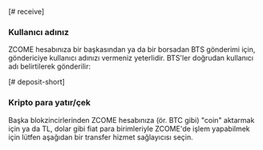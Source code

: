 [# receive]
### Kullanıcı adınız
ZCOME hesabınıza bir başkasından ya da bir borsadan BTS gönderimi için, göndericiye kullanıcı adınızı vermeniz yeterlidir. BTS'ler doğrudan kullanıcı adı belirtilerek gönderilir:

[# deposit-short]
### Kripto para yatır/çek
Başka blokzincirlerinden ZCOME hesabınıza (ör. BTC gibi) "coin" aktarmak için ya da TL, dolar gibi fiat para birimleriyle ZCOME'de işlem yapabilmek için lütfen aşağıdan bir transfer hizmet sağlayıcısı seçin.
